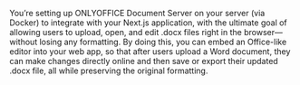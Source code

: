 You’re setting up ONLYOFFICE Document Server on your server (via Docker) to integrate with your Next.js application, with the ultimate goal of allowing users to upload, open, and edit .docx files right in the browser—without losing any formatting. By doing this, you can embed an Office-like editor into your web app, so that after users upload a Word document, they can make changes directly online and then save or export their updated .docx file, all while preserving the original formatting.
